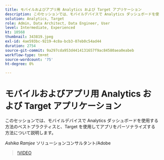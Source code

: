 ```yaml
---
title: モバイルおよびアプリ用 Analytics および Target アプリケーション
description: このセッションでは、モバイルデバイスで Analytics ダッシュボードを使用する方法のベストプラクティスと、Target を使用してアプリをパーソナライズする方法について説明します。
solution: Analytics, Target
role: Admin, Data Architect, Data Engineer, User
level: Intermediate, Experienced
kt: 10568
thumbnail: 343819.jpeg
exl-id: 4ae593bc-9219-4c8a-bcb3-07eb0c54ad44
duration: 2754
source-git-commit: 9a297cda953d4414131657f9ac84580aea0eabeb
workflow-type: tm+mt
source-wordcount: '75'
ht-degree: 0%

---
```


# モバイルおよびアプリ用 Analytics および Target アプリケーション

このセッションでは、モバイルデバイスで Analytics ダッシュボードを使用する方法のベストプラクティスと、Target を使用してアプリをパーソナライズする方法について説明します。

*Ashika Ramjee* ソリューションコンサルタント/Adobe

>[!VIDEO](https://video.tv.adobe.com/v/343819/?quality=12&learn=on)
